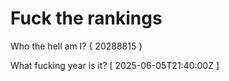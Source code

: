 # Fuck the rankings

Who the hell am I?
{ 20288815 }

What fucking year is it?
[ 2025-06-05T21:40:00Z ]
